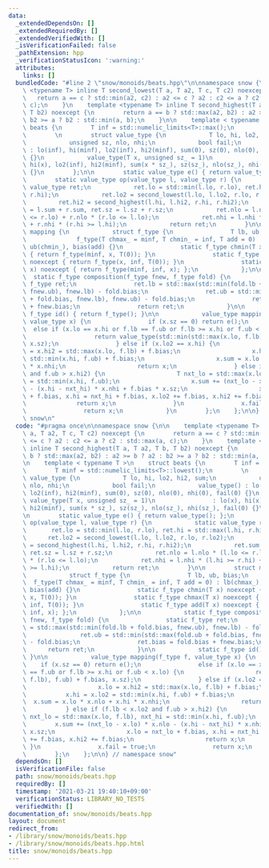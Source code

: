 ```yaml
---
data:
  _extendedDependsOn: []
  _extendedRequiredBy: []
  _extendedVerifiedWith: []
  _isVerificationFailed: false
  _pathExtension: hpp
  _verificationStatusIcon: ':warning:'
  attributes:
    links: []
  bundledCode: "#line 2 \"snow/monoids/beats.hpp\"\n\nnamespace snow {\n\n    template\
    \ <typename T> inline T second_lowest(T a, T a2, T c, T c2) noexcept {\n     \
    \   return a == c ? std::min(a2, c2) : a2 <= c ? a2 : c2 <= a ? c2 : std::max(a,\
    \ c);\n    }\n    template <typename T> inline T second_highest(T a, T a2, T b,\
    \ T b2) noexcept {\n        return a == b ? std::max(a2, b2) : a2 >= b ? a2 :\
    \ b2 >= a ? b2 : std::min(a, b);\n    }\n\n    template < typename T >\n    struct\
    \ beats {\n        T inf = std::numelic_limits<T>::max();\n        T minf = std::numelic_limits<T>::lowest();\n\
    \        \n        struct value_type {\n            T lo, hi, lo2, hi2, sum;\n\
    \            unsigned sz, nlo, nhi;\n            bool fail;\n            value_type()\
    \ : lo(inf), hi(minf), lo2(inf), hi2(minf), sum(0), sz(0), nlo(0), nhi(0), fail(0)\
    \ {}\n            value_type(T x, unsigned sz_ = 1)\n                : lo(x),\
    \ hi(x), lo2(inf), hi2(minf), sum(x * sz_), sz(sz_), nlo(sz_), nhi(sz_), fail(0)\
    \ {}\n        };\n\n        static value_type e() { return value_type(); };\n\
    \        static value_type op(value_type l, value_type r) {\n            static\
    \ value_type ret;\n            ret.lo = std::min(l.lo, r.lo), ret.hi = std::max(l.hi,\
    \ r.hi);\n            ret.lo2 = second_lowest(l.lo, l.lo2, r.lo, r.lo2);\n   \
    \         ret.hi2 = second_highest(l.hi, l.hi2, r.hi, r.hi2);\n            ret.sum\
    \ = l.sum + r.sum, ret.sz = l.sz + r.sz;\n            ret.nlo = l.nlo * (l.lo\
    \ <= r.lo) + r.nlo * (r.lo <= l.lo);\n            ret.nhi = l.nhi * (l.hi >= r.hi)\
    \ + r.nhi * (r.hi >= l.hi);\n            return ret;\n        }\n\n        struct\
    \ mapping {\n            struct f_type {\n                T lb, ub, bias;\n  \
    \              f_type(T chmax_ = minf, T chmin_ = inf, T add = 0) : lb(chmax_),\
    \ ub(chmin_), bias(add) {}\n                static f_type chmin(T x) noexcept\
    \ { return f_type(minf, x, T(0)); }\n                static f_type chmax(T x)\
    \ noexcept { return f_type(x, inf, T(0)); }\n                static f_type add(T\
    \ x) noexcept { return f_type(minf, inf, x); };\n            };\n\n          \
    \  static f_type composition(f_type fnew, f_type fold) {\n                static\
    \ f_type ret;\n                ret.lb = std::max(std::min(fold.lb + fold.bias,\
    \ fnew.ub), fnew.lb) - fold.bias;\n                ret.ub = std::min(std::max(fold.ub\
    \ + fold.bias, fnew.lb), fnew.ub) - fold.bias;\n                ret.bias = fold.bias\
    \ + fnew.bias;\n                return ret;\n            }\n\n            static\
    \ f_type id() { return f_type(); }\n\n            value_type mapping(f_type f,\
    \ value_type x) {\n                if (x.sz == 0) return e();\n              \
    \  else if (x.lo == x.hi or f.lb == f.ub or f.lb >= x.hi or f.ub < x.lo) {\n \
    \                   return value_type(std::min(std::max(x.lo, f.lb), f.ub) + f.bias,\
    \ x.sz);\n                } else if (x.lo2 == x.hi) {\n                    x.lo\
    \ = x.hi2 = std::max(x.lo, f.lb) + f.bias;\n                    x.hi = x.lo2 =\
    \ std::min(x.hi, f.ub) + f.bias;\n                    x.sum = x.lo * x.nlo + x.hi\
    \ * x.nhi;\n                    return x;\n                } else if (f.lb < x.lo2\
    \ and f.ub > x.hi2) {\n                    T nxt_lo = std::max(x.lo, f.lb), nxt_hi\
    \ = std::min(x.hi, f.ub);\n                    x.sum += (nxt_lo - x.lo) * x.nlo\
    \ - (x.hi - nxt_hi) * x.nhi + f.bias * x.sz;\n                    x.lo = nxt_lo\
    \ + f.bias, x.hi = nxt_hi + f.bias, x.lo2 += f.bias, x.hi2 += f.bias;\n      \
    \              return x;\n                }\n                x.fail = true;\n\
    \                return x;\n            }\n        };\n    };\n\n} // namespace\
    \ snow\n"
  code: "#pragma once\n\nnamespace snow {\n\n    template <typename T> inline T second_lowest(T\
    \ a, T a2, T c, T c2) noexcept {\n        return a == c ? std::min(a2, c2) : a2\
    \ <= c ? a2 : c2 <= a ? c2 : std::max(a, c);\n    }\n    template <typename T>\
    \ inline T second_highest(T a, T a2, T b, T b2) noexcept {\n        return a ==\
    \ b ? std::max(a2, b2) : a2 >= b ? a2 : b2 >= a ? b2 : std::min(a, b);\n    }\n\
    \n    template < typename T >\n    struct beats {\n        T inf = std::numelic_limits<T>::max();\n\
    \        T minf = std::numelic_limits<T>::lowest();\n        \n        struct\
    \ value_type {\n            T lo, hi, lo2, hi2, sum;\n            unsigned sz,\
    \ nlo, nhi;\n            bool fail;\n            value_type() : lo(inf), hi(minf),\
    \ lo2(inf), hi2(minf), sum(0), sz(0), nlo(0), nhi(0), fail(0) {}\n           \
    \ value_type(T x, unsigned sz_ = 1)\n                : lo(x), hi(x), lo2(inf),\
    \ hi2(minf), sum(x * sz_), sz(sz_), nlo(sz_), nhi(sz_), fail(0) {}\n        };\n\
    \n        static value_type e() { return value_type(); };\n        static value_type\
    \ op(value_type l, value_type r) {\n            static value_type ret;\n     \
    \       ret.lo = std::min(l.lo, r.lo), ret.hi = std::max(l.hi, r.hi);\n      \
    \      ret.lo2 = second_lowest(l.lo, l.lo2, r.lo, r.lo2);\n            ret.hi2\
    \ = second_highest(l.hi, l.hi2, r.hi, r.hi2);\n            ret.sum = l.sum + r.sum,\
    \ ret.sz = l.sz + r.sz;\n            ret.nlo = l.nlo * (l.lo <= r.lo) + r.nlo\
    \ * (r.lo <= l.lo);\n            ret.nhi = l.nhi * (l.hi >= r.hi) + r.nhi * (r.hi\
    \ >= l.hi);\n            return ret;\n        }\n\n        struct mapping {\n\
    \            struct f_type {\n                T lb, ub, bias;\n              \
    \  f_type(T chmax_ = minf, T chmin_ = inf, T add = 0) : lb(chmax_), ub(chmin_),\
    \ bias(add) {}\n                static f_type chmin(T x) noexcept { return f_type(minf,\
    \ x, T(0)); }\n                static f_type chmax(T x) noexcept { return f_type(x,\
    \ inf, T(0)); }\n                static f_type add(T x) noexcept { return f_type(minf,\
    \ inf, x); };\n            };\n\n            static f_type composition(f_type\
    \ fnew, f_type fold) {\n                static f_type ret;\n                ret.lb\
    \ = std::max(std::min(fold.lb + fold.bias, fnew.ub), fnew.lb) - fold.bias;\n \
    \               ret.ub = std::min(std::max(fold.ub + fold.bias, fnew.lb), fnew.ub)\
    \ - fold.bias;\n                ret.bias = fold.bias + fnew.bias;\n          \
    \      return ret;\n            }\n\n            static f_type id() { return f_type();\
    \ }\n\n            value_type mapping(f_type f, value_type x) {\n            \
    \    if (x.sz == 0) return e();\n                else if (x.lo == x.hi or f.lb\
    \ == f.ub or f.lb >= x.hi or f.ub < x.lo) {\n                    return value_type(std::min(std::max(x.lo,\
    \ f.lb), f.ub) + f.bias, x.sz);\n                } else if (x.lo2 == x.hi) {\n\
    \                    x.lo = x.hi2 = std::max(x.lo, f.lb) + f.bias;\n         \
    \           x.hi = x.lo2 = std::min(x.hi, f.ub) + f.bias;\n                  \
    \  x.sum = x.lo * x.nlo + x.hi * x.nhi;\n                    return x;\n     \
    \           } else if (f.lb < x.lo2 and f.ub > x.hi2) {\n                    T\
    \ nxt_lo = std::max(x.lo, f.lb), nxt_hi = std::min(x.hi, f.ub);\n            \
    \        x.sum += (nxt_lo - x.lo) * x.nlo - (x.hi - nxt_hi) * x.nhi + f.bias *\
    \ x.sz;\n                    x.lo = nxt_lo + f.bias, x.hi = nxt_hi + f.bias, x.lo2\
    \ += f.bias, x.hi2 += f.bias;\n                    return x;\n               \
    \ }\n                x.fail = true;\n                return x;\n            }\n\
    \        };\n    };\n\n} // namespace snow"
  dependsOn: []
  isVerificationFile: false
  path: snow/monoids/beats.hpp
  requiredBy: []
  timestamp: '2021-03-21 19:40:10+09:00'
  verificationStatus: LIBRARY_NO_TESTS
  verifiedWith: []
documentation_of: snow/monoids/beats.hpp
layout: document
redirect_from:
- /library/snow/monoids/beats.hpp
- /library/snow/monoids/beats.hpp.html
title: snow/monoids/beats.hpp
---
```

